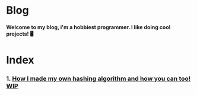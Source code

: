 # Blog

#### Welcome to my blog, i'm a hobbiest programmer. I like doing cool projects! 🖥️


# Index

### 1. [How I made my own hashing algorithm and how you can too! WIP](https://github.com/DeaSTL/Blog/blob/main/posts/How%20I%20made%20my%20own%20hashing%20algorithm.md)


